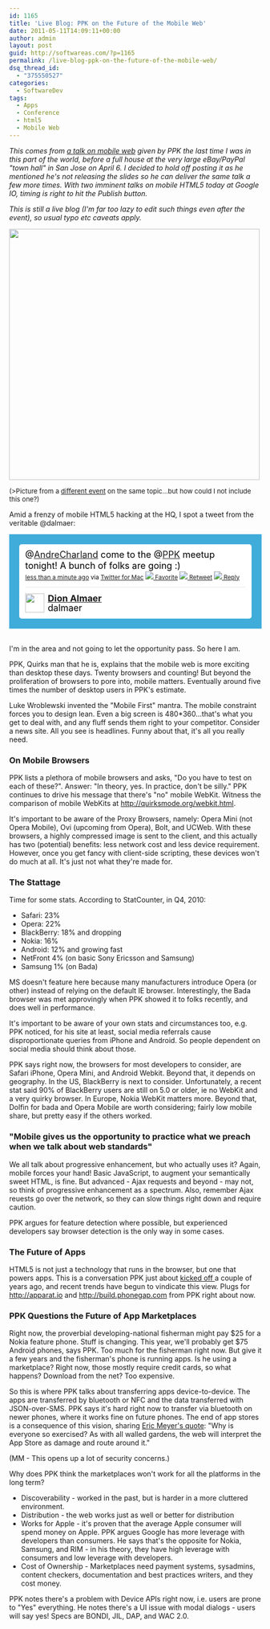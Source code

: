 ```yaml
---
id: 1165
title: 'Live Blog: PPK on the Future of the Mobile Web'
date: 2011-05-11T14:09:11+00:00
author: admin
layout: post
guid: http://softwareas.com/?p=1165
permalink: /live-blog-ppk-on-the-future-of-the-mobile-web/
dsq_thread_id:
  - "375550527"
categories:
  - SoftwareDev
tags:
  - Apps
  - Conference
  - html5
  - Mobile Web
---
```

<em>This comes from <a href="http://ppk.eventbrite.com/">a talk on mobile web</a> given by PPK the last time I was in this part of the world, before a full house at the very large eBay/PayPal "town hall" in San Jose on April 6. I decided to hold off posting it as he mentioned he's not releasing the slides so he can deliver the same talk a few more times. With two imminent talks on mobile HTML5 today at Google IO, timing is right to hit the Publish button.</em>

<em>This is still a live blog (I'm far too lazy to edit such things even after the event), so usual typo etc caveats apply.</em>

<a href="http://gijsvanzon.posterous.com/peter-paul-koch-about-the-future-of-mobile-we"><img style="width:500px;" src="http://picupper.com/2011/05/11/ppk.jpg"></a>

<span style="font-size: small;">(>Picture from a <a href="http://gijsvanzon.posterous.com/peter-paul-koch-about-the-future-of-mobile-we">different event</a> on the same topic...but how could I not include this one?)</span>

Amid a frenzy of mobile HTML5 hacking at the HQ, I spot a tweet from the veritable @dalmaer:

<!-- http://twitter.com/#!/dalmaer/status/55764706551529472 --> <style type='text/css'>.bbpBox55764706551529472 {background:url(http://a1.twimg.com/profile_background_images/171762394/setdirection_bg_twitter.jpg) #40ACDA;padding:20px;} p.bbpTweet{background:#fff;padding:10px 12px 10px 12px;margin:0;min-height:48px;color:#000;font-size:18px !important;line-height:22px;-moz-border-radius:5px;-webkit-border-radius:5px} p.bbpTweet span.metadata{display:block;width:100%;clear:both;margin-top:8px;padding-top:12px;height:40px;border-top:1px solid #fff;border-top:1px solid #e6e6e6} p.bbpTweet span.metadata span.author{line-height:19px} p.bbpTweet span.metadata span.author img{float:left;margin:0 7px 0 0px;width:38px;height:38px} p.bbpTweet a:hover{text-decoration:underline}p.bbpTweet span.timestamp{font-size:12px;display:block}</style> <div class='bbpBox55764706551529472'><p class='bbpTweet'>@<a class="tweet-url username" href="http://twitter.com/AndreCharland" rel="nofollow">AndreCharland</a> come to the @<a class="tweet-url username" href="http://twitter.com/PPK" rel="nofollow">PPK</a> meetup tonight! A bunch of folks are going :)<span class='timestamp'><a title='Wed Apr 06 22:51:56 +0000 2011' href='http://twitter.com/#!/dalmaer/status/55764706551529472'>less than a minute ago</a> via <a href="http://itunes.apple.com/us/app/twitter/id409789998?mt=12" rel="nofollow">Twitter for Mac</a> <a href='http://twitter.com/intent/favorite?tweet_id=55764706551529472'><img src='http://si0.twimg.com/images/dev/cms/intents/icons/favorite.png' /> Favorite</a> <a href='http://twitter.com/intent/retweet?tweet_id=55764706551529472'><img src='http://si0.twimg.com/images/dev/cms/intents/icons/retweet.png' /> Retweet</a> <a href='http://twitter.com/intent/tweet?in_reply_to=55764706551529472'><img src='http://si0.twimg.com/images/dev/cms/intents/icons/reply.png' /> Reply</a></span><span class='metadata'><span class='author'><a href='http://twitter.com/dalmaer'><img src='http://a0.twimg.com/profile_images/292949152/dionprofile_normal.png' /></a><strong><a href='http://twitter.com/dalmaer'>Dion Almaer</a></strong><br/>dalmaer</span></span></p></div> <!-- end of tweet -->

<br/>I'm in the area and not going to let the opportunity pass. So here I am.

PPK, Quirks man that he is, explains that the mobile web is more exciting than desktop these days. Twenty browsers and counting! But beyond the proliferation of browsers to pore into, mobile matters. Eventually around five times the number of desktop users in PPK's estimate.

Luke Wroblewski invented the "Mobile First" mantra. The mobile constraint forces you to design lean. Even a big screen is 480*360...that's what you get to deal with, and any fluff sends them right to your competitor. Consider a news site. All you see is headlines. Funny about that, it's all you really need.

<h3>On Mobile Browsers</h3>

PPK lists a plethora of mobile browsers and asks, "Do you have to test on each of these?". Answer: "In theory, yes. In practice, don't be silly." PPK continues to drive his message that there's "no" mobile WebKit. Witness the comparison of mobile WebKits at http://quirksmode.org/webkit.html.

It's important to be aware of the Proxy Browsers, namely: Opera Mini (not Opera Mobile), Ovi (upcoming from Opera), Bolt, and UCWeb. With these browsers, a highly compressed image is sent to the client, and this actually has two (potential) benefits: less network cost and less device requirement. However, once you get fancy with client-side scripting, these devices won't do much at all. It's just not what they're made for.

<h3>The Stattage</h3>

Time for some stats. According to StatCounter, in Q4, 2010:

* Safari: 23% 
* Opera: 22% 
* BlackBerry: 18% and dropping
* Nokia: 16% 
* Android: 12% and growing fast
* NetFront 4% (on basic Sony Ericsson and Samsung)
* Samsung 1% (on Bada)

MS doesn't feature here because many manufacturers introduce Opera (or other) instead of relying on the default IE browser. Interestingly, the Bada browser was met approvingly when PPK showed it to folks recently, and does well in performance.

It's important to be aware of your own stats  and circumstances too, e.g. PPK noticed, for his site at least, social media referrals cause disproportionate queries from iPhone and Android. So people dependent on social media should think about those.

PPK says right now, the browsers for most developers to consider, are Safari iPhone, Opera Mini, and Android Webkit. Beyond that, it depends on geography. In the US, BlackBerry is next to consider. Unfortunately, a recent stat said 90% of BlackBerry users are still on 5.0 or older, ie no WebKit and a very quirky browser. In Europe, Nokia WebKit matters more. Beyond that, Dolfin for bada and Opera Mobile are worth considering; fairly low mobile share, but pretty easy if the others worked.

<h3>"Mobile gives us the opportunity to practice what we preach when we talk about web standards"</h3>

We all talk about progressive enhancement, but who actually uses it? Again, mobile forces your hand! Basic JavaScript, to augment your semantically sweet HTML, is fine. But advanced - Ajax requests and beyond - may not, so think of progressive enhancement as a spectrum. Also, remember Ajax reuests go over the network, so they can slow things right down and require caution.

PPK argues for feature detection where possible, but experienced developers say browser detection is the only way in some cases.

<h3>The Future of Apps</h3>

HTML5 is not just a technology that runs in the browser, but one that powers apps. This is a conversation PPK just about <a href="http://www.quirksmode.org/blog/archives/2009/11/apple_is_not_ev.html">kicked off </a> a couple of years ago, and recent trends have begun to vindicate this view. Plugs for http://apparat.io and http://build.phonegap.com from PPK right about now.

<h3>PPK Questions the Future of App Marketplaces</h3>

Right now, the proverbial developing-national fisherman might pay $25 for a Nokia feature phone.  Stuff is changing. This year, we'll probably get $75 Android phones, says PPK. Too much for the fisherman right now. But give it a few years and the fisherman's phone is running apps. Is he using a marketplace? Right now, those mostly require credit cards, so what happens? Download from the net? Too expensive.

So this is where PPK talks about transferring apps device-to-device. The apps are transferred by bluetooth or NFC and the data transferred with JSON-over-SMS. PPK says it's hard right now to transfer via bluetooth on newer phones, where it works fine on future phones. The end of app stores is a consequence of this vision, sharing <a href="http://twitter.com/meyerweb/status/11847826713">Eric Meyer's quote</a>: "Why is everyone so exercised? As with all walled gardens, the web will interpret the App Store as damage and route around it."

(MM - This opens up a lot of security concerns.)

Why does PPK think the marketplaces won't work for all the platforms in the long term?
* Discoverability - worked in the past, but is harder in a more cluttered environment.
* Distribution - the web works just as well or better for distribution
* Works for Apple - it's proven that the average Apple consumer will spend money on Apple. PPK argues Google has more leverage with developers than consumers. He says that's the opposite for Nokia, Samsung, and RIM - in his theory, they have high leverage with consumers and low leverage with developers.
* Cost of Ownership - Marketplaces need payment systems, sysadmins, content checkers, documentation and best practices writers, and they cost money.

PPK notes there's a problem with Device APIs right now, i.e. users are prone to "Yes" everything. He notes there's a UI issue with modal dialogs - users will say yes! Specs are BONDI, JIL, DAP, and WAC 2.0.